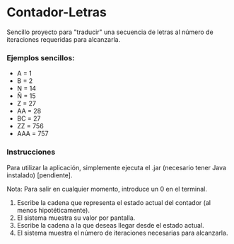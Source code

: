 # Contador-Letras
Sencillo proyecto para "traducir" una secuencia de letras al número de iteraciones requeridas para alcanzarla. 
### Ejemplos sencillos: 
- A = 1
- B = 2
- N = 14
- Ñ = 15
- Z = 27
- AA = 28
- BC = 27
- ZZ = 756
- AAA = 757


### Instrucciones
Para utilizar la aplicación, simplemente ejecuta el .jar (necesario tener Java instalado) [pendiente].

Nota: Para salir en cualquier momento, introduce un 0 en el terminal. 
1. Escribe la cadena que representa el estado actual del contador (al menos hipotéticamente).
2. El sistema muestra su valor por pantalla.
3. Escribe la cadena a la que deseas llegar desde el estado actual.
4. El sistema muestra el número de iteraciones necesarias para alcanzarla.
